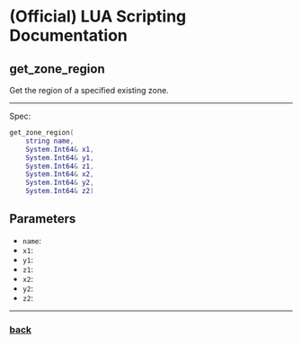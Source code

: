 
# (Official) LUA Scripting Documentation

## get_zone_region

Get the region of a specified existing zone.

___

Spec:

```lua
get_zone_region(
	string name,
	System.Int64& x1,
	System.Int64& y1,
	System.Int64& z1,
	System.Int64& x2,
	System.Int64& y2,
	System.Int64& z2)
```

## Parameters

- `name`: 
- `x1`: 
- `y1`: 
- `z1`: 
- `x2`: 
- `y2`: 
- `z2`: 

___

### [back](../getters)
